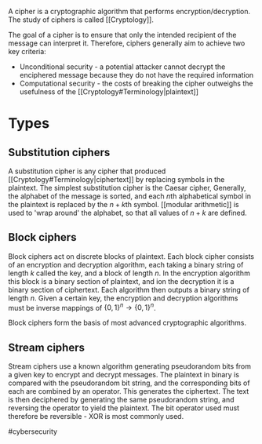 A cipher is a cryptographic algorithm that performs encryption/decryption. The study of ciphers is called [[Cryptology]]. 

The goal of a cipher is to ensure that only the intended recipient of the message can interpret it. Therefore, ciphers generally aim to achieve two key criteria:
- Unconditional security - a potential attacker cannot decrypt the enciphered message because they do not have the required information
- Computational security - the costs of breaking the cipher outweighs the usefulness of the [[Cryptology#Terminology|plaintext]]

# Types
## Substitution ciphers
A substitution cipher is any cipher that produced [[Cryptology#Terminology|ciphertext]] by replacing symbols in the plaintext. 
The simplest substitution cipher is the Caesar cipher, Generally, the alphabet of the message is sorted, and each $n$th alphabetical symbol in the plaintext is replaced by the $n+k$th symbol. [[modular arithmetic]] is used to 'wrap around' the alphabet, so that all values of $n+k$ are defined.
## Block ciphers
Block ciphers act on discrete blocks of plaintext. Each block cipher consists of an encryption and decryption algorithm, each taking a binary string of length $k$ called the key, and a block of length $n$. In the encryption algorithm this block is a binary section of plaintext, and ion the decryption it is a binary section of ciphertext. Each algorithm then outputs a binary string of length $n$. 
Given a certain key, the encryption and decryption algorithms must be inverse mappings of $\{0,1\}^n \to \{0,1\}^n$.

Block ciphers form the basis of most advanced cryptographic algorithms.
## Stream ciphers
Stream ciphers use a known algorithm generating pseudorandom bits from a given key to encrypt and decrypt messages. The plaintext in binary is compared with the pseudorandom bit string, and the corresponding bits of each are combined by an operator. This generates the ciphertext. The text is then deciphered by generating the same pseudorandom string, and reversing the operator to yield the plaintext. The bit operator used must therefore be reversible - XOR is most commonly used.

#cybersecurity 